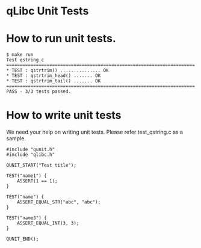 qLibc Unit Tests
================

# How to run unit tests.

```
$ make run
Test qstring.c
======================================================================
* TEST : qstrtrim() ............... OK
* TEST : qstrtrim_head() ....... OK
* TEST : qstrtrim_tail() ....... OK
======================================================================
PASS - 3/3 tests passed.
```

# How to write unit tests

We need your help on writing unit tests. Please refer test_qstring.c as a sample.

```
#include "qunit.h"
#include "qlibc.h"

QUNIT_START("Test title");

TEST("name1") {
    ASSERT(1 == 1);
}

TEST("name") {
    ASSERT_EQUAL_STR("abc", "abc");
}

TEST("name3") {
    ASSERT_EQUAL_INT(3, 3);
}

QUNIT_END();
```
